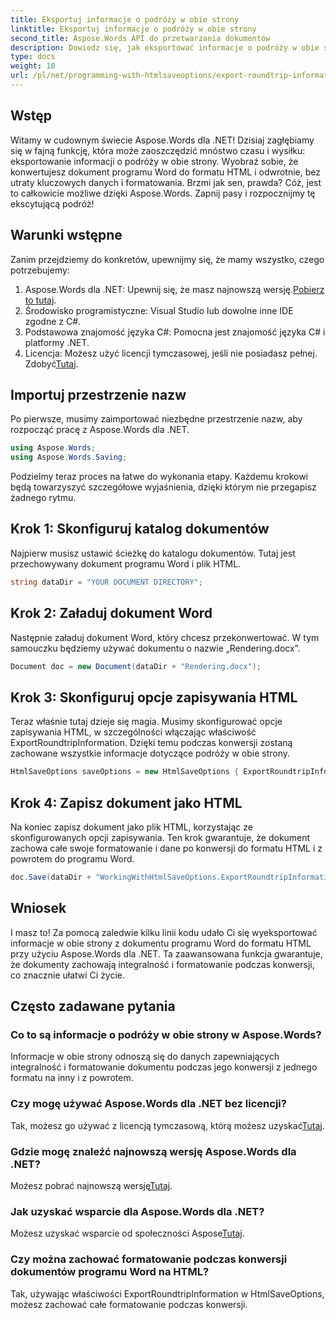 ```yaml
---
title: Eksportuj informacje o podróży w obie strony
linktitle: Eksportuj informacje o podróży w obie strony
second_title: Aspose.Words API do przetwarzania dokumentów
description: Dowiedz się, jak eksportować informacje o podróży w obie strony za pomocą Aspose.Words dla .NET. Zachowaj integralność i formatowanie dokumentu podczas konwersji.
type: docs
weight: 10
url: /pl/net/programming-with-htmlsaveoptions/export-roundtrip-information/
---
```

## Wstęp

Witamy w cudownym świecie Aspose.Words dla .NET! Dzisiaj zagłębiamy się w fajną funkcję, która może zaoszczędzić mnóstwo czasu i wysiłku: eksportowanie informacji o podróży w obie strony. Wyobraź sobie, że konwertujesz dokument programu Word do formatu HTML i odwrotnie, bez utraty kluczowych danych i formatowania. Brzmi jak sen, prawda? Cóż, jest to całkowicie możliwe dzięki Aspose.Words. Zapnij pasy i rozpocznijmy tę ekscytującą podróż!

## Warunki wstępne

Zanim przejdziemy do konkretów, upewnijmy się, że mamy wszystko, czego potrzebujemy:

1.  Aspose.Words dla .NET: Upewnij się, że masz najnowszą wersję.[Pobierz to tutaj](https://releases.aspose.com/words/net/).
2. Środowisko programistyczne: Visual Studio lub dowolne inne IDE zgodne z C#.
3. Podstawowa znajomość języka C#: Pomocna jest znajomość języka C# i platformy .NET.
4. Licencja: Możesz użyć licencji tymczasowej, jeśli nie posiadasz pełnej. Zdobyć[Tutaj](https://purchase.aspose.com/temporary-license/).

## Importuj przestrzenie nazw

Po pierwsze, musimy zaimportować niezbędne przestrzenie nazw, aby rozpocząć pracę z Aspose.Words dla .NET.

```csharp
using Aspose.Words;
using Aspose.Words.Saving;
```

Podzielmy teraz proces na łatwe do wykonania etapy. Każdemu krokowi będą towarzyszyć szczegółowe wyjaśnienia, dzięki którym nie przegapisz żadnego rytmu.

## Krok 1: Skonfiguruj katalog dokumentów

Najpierw musisz ustawić ścieżkę do katalogu dokumentów. Tutaj jest przechowywany dokument programu Word i plik HTML.

```csharp
string dataDir = "YOUR DOCUMENT DIRECTORY";
```

## Krok 2: Załaduj dokument Word

Następnie załaduj dokument Word, który chcesz przekonwertować. W tym samouczku będziemy używać dokumentu o nazwie „Rendering.docx”.

```csharp
Document doc = new Document(dataDir + "Rendering.docx");
```

## Krok 3: Skonfiguruj opcje zapisywania HTML

Teraz właśnie tutaj dzieje się magia. Musimy skonfigurować opcje zapisywania HTML, w szczególności włączając właściwość ExportRoundtripInformation. Dzięki temu podczas konwersji zostaną zachowane wszystkie informacje dotyczące podróży w obie strony.

```csharp
HtmlSaveOptions saveOptions = new HtmlSaveOptions { ExportRoundtripInformation = true };
```

## Krok 4: Zapisz dokument jako HTML

Na koniec zapisz dokument jako plik HTML, korzystając ze skonfigurowanych opcji zapisywania. Ten krok gwarantuje, że dokument zachowa całe swoje formatowanie i dane po konwersji do formatu HTML i z powrotem do programu Word.

```csharp
doc.Save(dataDir + "WorkingWithHtmlSaveOptions.ExportRoundtripInformation.html", saveOptions);
```

## Wniosek

I masz to! Za pomocą zaledwie kilku linii kodu udało Ci się wyeksportować informacje w obie strony z dokumentu programu Word do formatu HTML przy użyciu Aspose.Words dla .NET. Ta zaawansowana funkcja gwarantuje, że dokumenty zachowają integralność i formatowanie podczas konwersji, co znacznie ułatwi Ci życie.

## Często zadawane pytania

### Co to są informacje o podróży w obie strony w Aspose.Words?
Informacje w obie strony odnoszą się do danych zapewniających integralność i formatowanie dokumentu podczas jego konwersji z jednego formatu na inny i z powrotem.

### Czy mogę używać Aspose.Words dla .NET bez licencji?
Tak, możesz go używać z licencją tymczasową, którą możesz uzyskać[Tutaj](https://purchase.aspose.com/temporary-license/).

### Gdzie mogę znaleźć najnowszą wersję Aspose.Words dla .NET?
 Możesz pobrać najnowszą wersję[Tutaj](https://releases.aspose.com/words/net/).

### Jak uzyskać wsparcie dla Aspose.Words dla .NET?
 Możesz uzyskać wsparcie od społeczności Aspose[Tutaj](https://forum.aspose.com/c/words/8).

### Czy można zachować formatowanie podczas konwersji dokumentów programu Word na HTML?
Tak, używając właściwości ExportRoundtripInformation w HtmlSaveOptions, możesz zachować całe formatowanie podczas konwersji.